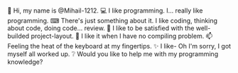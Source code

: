 👋 Hi, my name is @Mihail-1212. 
💻 I like programming. I... really like programming. 
⌨ There's just something about it. I like coding, thinking about code, doing code... review.
🌱 I like to be satisfied with the well-builded project-layout. 
💞️ I like it when I have no compiling problem.
📫 Feeling the heat of the keyboard at my fingertips. 
✨ I like- Oh I'm sorry, I got myself all worked up. 
❔ Would you like to help me with my programming knowledge?

<!---
Mihail-1212/Mihail-1212 is a ✨ special ✨ repository because its `README.md` (this file) appears on your GitHub profile.
You can click the Preview link to take a look at your changes.
--->
